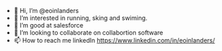 - 👋 Hi, I’m @eoinlanders
- 👀 I’m interested in running, sking and swiming.
- 🌱 I’m good at salesforce 
- 💞️ I’m looking to collaborate on collabortion software
- 📫 How to reach me linkedIn https://www.linkedin.com/in/eoinlanders/

